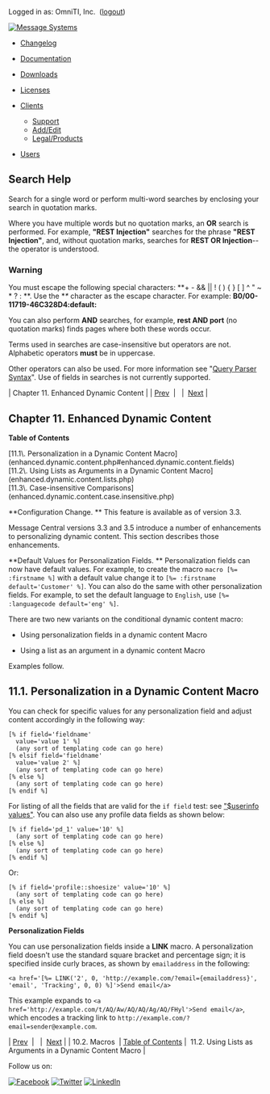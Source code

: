 Logged in as: OmniTI, Inc.  ([logout](https://support.messagesystems.com/logout.php))

[![Message Systems](https://support.messagesystems.com/images/ms-white205.png)](https://support.messagesystems.com/start.php) 

*   [Changelog](https://support.messagesystems.com/start.php?show=changelog)
*   [Documentation](https://support.messagesystems.com/docs/)
*   [Downloads](https://support.messagesystems.com/start.php)

*   [Licenses](https://support.messagesystems.com/license_summary.php)
*   <a href="">Clients</a>
    *   [Support](https://support.messagesystems.com/cs.php)
    *   [Add/Edit](https://support.messagesystems.com/edit_client.php)
    *   [Legal/Products](https://support.messagesystems.com/edit_products.php)
*   [Users](https://support.messagesystems.com/edit_customer.php)

## Search Help

Search for a single word or perform multi-word searches by enclosing your search in quotation marks.

Where you have multiple words but no quotation marks, an **OR** search is performed. For example, **"REST Injection"** searches for the phrase **"REST Injection"**, and, without quotation marks, searches for **REST OR Injection**--the operator is understood.

### Warning

You must escape the following special characters: **+ - && || ! ( ) { } [ ] ^ " ~ * ? : \**. Use the **\** character as the escape character. For example: **B0/00-11719-46C328D4\:default\:**

You can also perform **AND** searches, for example, **rest AND port** (no quotation marks) finds pages where both these words occur.

Terms used in searches are case-insensitive but operators are not. Alphabetic operators **must** be in uppercase.

Other operators can also be used. For more information see "[Query Parser Syntax](https://lucene.apache.org/core/old_versioned_docs/versions/3_0_0/queryparsersyntax.html)". Use of fields in searches is not currently supported.

| Chapter 11. Enhanced Dynamic Content |
| [Prev](mc-template-syntax-macros.php)  |   |  [Next](enhanced.dynamic.content.lists.php) |

## Chapter 11. Enhanced Dynamic Content

**Table of Contents**

<dl class="toc">

<dt>[11.1\. Personalization in a Dynamic Content Macro](enhanced.dynamic.content.php#enhanced.dynamic.content.fields)</dt>

<dt>[11.2\. Using Lists as Arguments in a Dynamic Content Macro](enhanced.dynamic.content.lists.php)</dt>

<dt>[11.3\. Case-insensitive Comparisons](enhanced.dynamic.content.case.insensitive.php)</dt>

</dl>

**Configuration Change. ** This feature is available as of version 3.3.

Message Central versions 3.3 and 3.5 introduce a number of enhancements to personalizing dynamic content. This section describes those enhancements.

<a name="enhanced.dynamic.content.default.values"></a>**Default Values for Personalization Fields. ** Personalization fields can now have default values. For example, to create the macro `macro [%= :firstname %]` with a default value change it to `[%= :firstname default='Customer' %]`. You can also do the same with other personalization fields. For example, to set the default language to `English`, use `[%= :languagecode default='eng' %]`.

There are two new variants on the conditional dynamic content macro:

*   Using personalization fields in a dynamic content Macro

*   Using a list as an argument in a dynamic content Macro

Examples follow.

## 11.1. Personalization in a Dynamic Content Macro

You can check for specific values for any personalization field and adjust content accordingly in the following way:

```
[% if field='fieldname'
  value='value 1' %]
  (any sort of templating code can go here)
[% elsif field='fieldname'
  value='value 2' %]
  (any sort of templating code can go here)
[% else %]
  (any sort of templating code can go here)
[% endif %]
```

For listing of all the fields that are valid for the `if field` test: see ["$userinfo values"](https://support.messagesystems.com/docs/web-mc/mc-template-syntax.php#mc-template-syntax-userinfo-table). You can also use any profile data fields as shown below:

```
[% if field='pd_1' value='10' %]
  (any sort of templating code can go here)
[% else %]
  (any sort of templating code can go here)
[% endif %]
```

Or:

```
[% if field='profile::shoesize' value='10' %]
  (any sort of templating code can go here)
[% else %]
  (any sort of templating code can go here)
[% endif %]
```
<a name="enhanced.personalization.fields"></a>

**Personalization Fields**

You can use personalization fields inside a **LINK** macro. A personalization field doesn't use the standard square bracket and percentage sign; it is specified inside curly braces, as shown by `emailaddress` in the following:

`<a href='[%= LINK('2', 0, 'http://example.com/?email={emailaddress}', 'email', 'Tracking', 0, 0) %]'>Send email</a>`

This example expands to `<a href='http://example.com/t/AQ/Aw/AQ/AQ/Ag/AQ/FHyl'>Send email</a>`, which encodes a tracking link to `http://example.com/?email=sender@example.com`.

| [Prev](mc-template-syntax-macros.php)  |   |  [Next](enhanced.dynamic.content.lists.php) |
| 10.2. Macros  | [Table of Contents](index.php) |  11.2. Using Lists as Arguments in a Dynamic Content Macro |

Follow us on:

[![Facebook](https://support.messagesystems.com/images/icon-facebook.png)](http://www.facebook.com/messagesystems) [![Twitter](https://support.messagesystems.com/images/icon-twitter.png)](http://twitter.com/#!/MessageSystems) [![LinkedIn](https://support.messagesystems.com/images/icon-linkedin.png)](http://www.linkedin.com/company/message-systems)